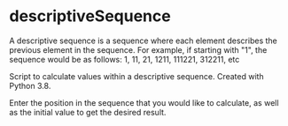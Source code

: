 # descriptiveSequence
A descriptive sequence is a sequence where each element describes the previous element in the sequence.
For example, if starting with "1", the sequence would be as follows:
1, 11, 21, 1211, 111221, 312211, etc

Script to calculate values within a descriptive sequence. Created with Python 3.8.

Enter the position in the sequence that you would like to calculate, as well as the initial value to get the desired result.

